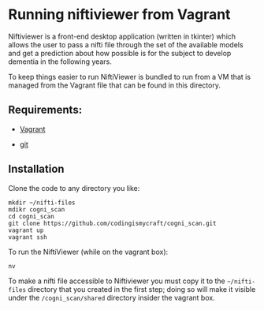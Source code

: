 # Running niftiviewer from Vagrant

Niftiviewer is a front-end desktop application (written in tkinter) which
allows the user to pass a nifti file through the set of the available models
and get a prediction about how possible is for the subject to develop dementia
in the following years.  

To keep things easier to run NiftiViewer is bundled to run from a VM that is
managed from the Vagrant file that can be found in this directory.

## Requirements:

- [Vagrant](https://developer.hashicorp.com/vagrant/docs/installation)

- [git](https://git-scm.com/book/en/v2/Getting-Started-Installing-Git)

## Installation

Clone the code to any directory you like:

```
mkdir ~/nifti-files
mdikr cogni_scan
cd cogni_scan
git clone https://github.com/codingismycraft/cogni_scan.git
vagrant up
vagrant ssh
```

To run the NiftiViewer (while on the vagrant box):

```
nv
```

To make a nifti file accessible to Niftiviewer you must copy it to the 
`~/nifti-files` directory that you created in the first step; doing so will
make it visible under the `/cogni_scan/shared` directory insider the vagrant
box.





